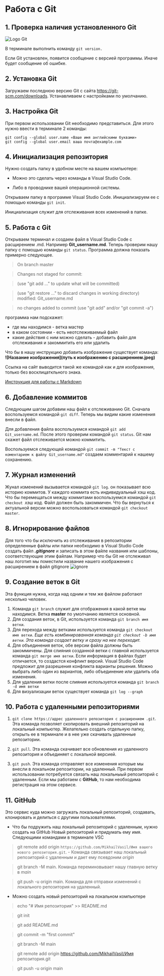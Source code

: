 # Работа с Git
## 1. Проверка наличия установленного Git

![Logo Git](git.jpeg)

В терминале выполнить команду ` git version. `

Если Git установлен, появится сообщение с версией программы. Иначе будет сообщение об ошибке.

## 2. Установка Git

Загружаем последнюю версию Git с сайта https://git-scm.com/downloads. Устанавливаем с настройками по умолчанию.   

## 3. Настройка Git

При первом использовании Git необходимо представиться. Для этого нужно ввести в терминале 2 команды:
```
git config --global user.name «Ваше имя английскими буквами»
git config --global user.email ваша почта@example.com
```
## 4. Инициализация репозитория

Нужно создать папку в удобном месте на вашем компьютере:
* Можно это сделать через команды в Visual Studio Code.

* Либо в проводнике вашей операционной системы.

Открываем папку в программе Visual Studio Code.
Инициализируем ее с помощью команды `git init`.

Инициализация служит для отслеживания всех изменений в папке.

## 5. Работа с Git

Открываем терминал и создаем файл в Visual Studio Code с расщирением .md. Например __Git_username.md__. Теперь проверим 
нашу папку с помощью команды `git status`. Программа должна показать примерно следующее.
> On branch master

> Changes not staged for commit:

> (use "git add <file>..." to update what will be committed)

> (use "git restore <file>..." to discard changes in working directory)
        modified:   Git_username.md

> no changes added to commit (use "git add" and/or "git commit -a")

программа нам подскажет:
* где мы находимся - ветка мастер
* в каком состоянии - есть неотслеживаемый файл
* какие действия с ним можно сделать - добавить файл для отслеживания и закоммитить его или удалить

Что бы в нашу инструкцию добавить изображение существует команда: 
**\![Название изображения]\(путь к изображению с расширением.jpeg)**

Ссылка на сайт выводится такой же командой как и для изображения, только без восклицаткльного знака.

[Инструкция для работы с Markdown](https://learn.microsoft.com/ru-ru/contribute/markdown-reference)

## 6. Добавление коммитов


Следующим шагом добавим наш файл к отслеживанию Git. Сначала воспользуемся командой `git diff`. Теперь мы видим какие изменения внесли в файл.  

Для добавления файла воспользуемся командой `git add Git_username.md`. После этого проверим командой `git status`. Git нам скажет файл отслеживается можно коммитить.

Воспользуемся следующей командой `git commit -m "Текст с коментарием к файлу Git_username.md"` создаем комментарий к нашему сохранению.

## 7. Журнал изменений

Жунал изменений вызывается командой `git log`. он показывает всю историю коммитов. У каждого коммита есть индивидуальный хэш код. Что бы перемещаться между коммитами воспользуемся командой `git checkout `*хэш код*. Файл должен быть закоммичен. Что бы вернуться к актуальной версии можно воспользоваться командой `git checkout master`.

## 8. Игнорирование файлов

Для того что бы исключить из отслеживания в репозитории определенные файлы или папки необходимо в Visual Studio Code создать файл ***.gitignore*** и записать в этом файле названия или шаблоны, соответствующие этим файлам. Например что бы Git не отслеживал наш логотип мы поместили название нашего изображения с расширением в файл gitignore
![ignore](ignore.jpg)


## 9. Создание веток в Git

Эта функция нужна, когда над одним и тем же файлом работают несколько человек.
1. Команда `git branch` служит для отображения в какой ветке мы находимся. Ветка **master** по умолчанию является основной. 
2. Для создания веток, в Git, используется команда `git branch имя ветки`.
3. Для перехода между ветками используется команда `git checkout имя ветки`. *Еще есть комбинированная команда `git checkout -b имя ветки`. Эта команда создает ветку и сразу на нее переходит.*   
4. Для объединения веток, обе версии файла должны быть закоммичены. Для слияния созданной ветки с главной используется команда `git merge имя ветки`. Если информация в файлах будет отличается, то создастся конфликт версий. Visual Studio Code предложит для разрешения конфликта варианты решения. Можно выбрать либо один из вариантов, либо объединение или удалить оба изменения.  
5. Для удаления ветки после слияния используется команда `git branch -d имя ветки`
6. Для визуализации веток существует команда `git log --graph`

## 10. Работа с удаленными репозиториями

1. `git clone https://адрес удаленного репозитория c расширением .git`. Эта команда позволяет скопировать внешний репозиторий на локальный компьютер. Желательно создать отдельную папку, открыть ее в терминале и в нее уже скачивать удаленные репозитории. 

2. `git pull`. Эта команда скачивает все обновления из удаленного репозитория и объединяет с локальной версией. 

3. `git push`. Эта команда отправляет все изменения которые мы внесли в локальном репозитории, на удаленный. При первом использовании потребуется связать наш локальныый репозиторий с удаленным. Если мы работаем с **GitHub**, то нам необходима регистрация на этом сервисе.

## 11. GitHub 

Это сервис куда можно загружать локальный репозиторий, создавать, клонировать и делиться с другими пользователями.

- Что бы подружить наш локальный репозиторий с удаленным, нужно создать на GitHub Новый репозиторий и придумать ему имя. Следующими командами в терминале VSC 

> git remote add origin `https://github.com/MikhailVasil/Имя вашего нового репозитория.git`. - Команда связывает наш локальный репозиторий с удаленным и дает ему псевдоним *origin*

>git branch -M main. Команда переминовывает нашу главную ветку в *main*

>git push -u origin main. Команда для отправки изменений с локального репозитория на удаленный.

- Можно создать новый репозиторий на локальном компьютере

> echo "# Имя репозитория" >> README.md

> git init

> git add README.md

> git commit -m "first commit"

> git branch -M main

> git remote add origin https://github.com/MikhailVasil/Имя репозитория.git

> git push -u origin main
